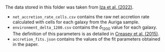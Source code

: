 The data stored in this folder was taken from [Iza et al. (2022)](https://ui.adsabs.harvard.edu/abs/2022MNRAS.517..832I/abstract).

- `net_accretion_rate_cells.csv` contains the raw net accretion rate calculated with cells for each galaxy from the Auriga sample.
- `environment_delta_1200.csv` contains the $\delta_{1200}$ value for each galaxy. The definition of this parameters is as detailed in [Creasey et al. (2015)](https://ui.adsabs.harvard.edu/abs/2015ApJ...800L...4C/abstract).
- `accretion_fits.json` contains the values of the fit parameters obtained in the paper.